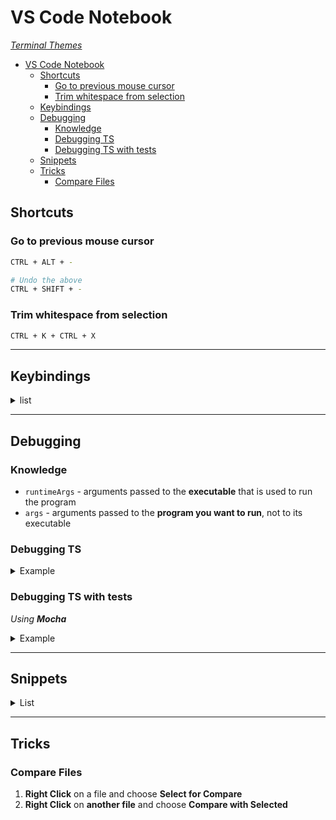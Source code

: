 # VS Code Notebook

[_Terminal Themes_](https://glitchbone.github.io/vscode-base16-term/#/)

- [VS Code Notebook](#vs-code-notebook)
  - [Shortcuts](#shortcuts)
    - [Go to previous mouse cursor](#go-to-previous-mouse-cursor)
    - [Trim whitespace from selection](#trim-whitespace-from-selection)
  - [Keybindings](#keybindings)
  - [Debugging](#debugging)
    - [Knowledge](#knowledge)
    - [Debugging TS](#debugging-ts)
    - [Debugging TS with tests](#debugging-ts-with-tests)
  - [Snippets](#snippets)
  - [Tricks](#tricks)
    - [Compare Files](#compare-files)

## Shortcuts

### Go to previous mouse cursor

```bash
CTRL + ALT + -

# Undo the above
CTRL + SHIFT + -
```

### Trim whitespace from selection

```bash
CTRL + K + CTRL + X
```

---

## Keybindings

<details>
<summary>list</summary>
<br>


```json
[
    {
        "key": "ctrl+shift+5",
        "command": "editor.emmet.action.matchTag"
    },
    {
        "key": "ctrl+`",
        "command": "workbench.action.focusActiveEditorGroup",
        "when": "terminalFocus"
    }, {
        "key": "ctrl+`",
        "command": "workbench.action.terminal.focus",
        "when": "!terminalFocus"
    },
    {
        "key": "ctrl+shift+k",
        "command": "workbench.action.terminal.focusNext"
    }, {
        "key": "ctrl+shift+j",
        "command": "workbench.action.terminal.focusPrevious"
    },
    {
        "key": "ctrl+shift+1",
        "command": "workbench.action.terminal.focusPreviousPane"
    },
    {
        "key": "ctrl+shift+2",
        "command": "workbench.action.terminal.focusNextPane"
    },
    {
        "key": "ctrl+shift+4",
        "command": "editor.action.addSelectionToNextFindMatch"
    },
    {
        "key": "ctrl+shift+3",
        "command": "editor.action.addSelectionToPreviousFindMatch"
    },
    {
        "key": "ctrl+w",
        "command": "workbench.action.terminal.kill",
        "when": "terminalFocus"
    },
    {
        "key": "ctrl+shift+n",
        "command": "extension.advancedNewFile",
    },
    {
        "key": "ctrl+alt right",
        "ckommand": "workbench.action.moveEditorToNextGroup"
    },
    {
        "key": "ctrl+k left",
        "command": "workbench.action.moveEditorToPreviousGroup"
    },
    {
        "key": "ctrl+k right",
        "command": "-workbench.action.moveActiveEditorGroupRight"
    },
    {
        "key": "ctrl+k right",
        "command": "workbench.action.moveEditorToNextGroup"
    },
    {
        "key": "ctrl+alt+right",
        "command": "-workbench.action.moveEditorToNextGroup"
    },
    {
        "key": "ctrl+shift+6",
        "command": "editor.action.codeAction",
        "args": {
            "kind": "refactor.extract",
            "preferred": true
        }
    },
]
```
</details>

---

## Debugging

### Knowledge

* `runtimeArgs` - arguments passed to the **executable** that is used to run the program
* `args` - arguments passed to the **program you want to run**, not to its executable

### Debugging TS

<details>
<summary>Example</summary>
<br>


```json
{
    "type": "node",
    "request": "launch",
    "name": "Debug TS in Node.js",
    "preLaunchTask": "typescript",
    "program": "${workspaceFolder}/server/src/index.ts",
    "cwd": "${workspaceFolder}/server/",
    "protocol": "inspector",
    "outFiles": [
        "${workspaceFolder}/server/dist/**/*.js"
    ]
}
```
</details>

### Debugging TS with tests

_Using **Mocha**_

<details>
<summary>Example</summary>
<br>


```json
{
    "type": "node",
    "request": "launch",
    "name": "Mocha Tests",
    "program": "${workspaceFolder}/server/node_modules/mocha/bin/_mocha",
    "args": [
        "--require", "ts-node/register",
        "-u", "bdd",
        "--timeout", "999999",
        "--colors", "--recursive",
        "${workspaceFolder}/server/tests/**/*.ts"
    ],
    "internalConsoleOptions": "openOnSessionStart"
}
```
</details>

---

## Snippets

<details>
<summary>List</summary>
<br>


```json
{
    "Line Break": {
        "prefix": "lineB",
        "body": [
            "//================================"
        ],
        "description": "Outputs a line break",
    },
    "T:Describe": {
        "prefix": "tdesc",
        "body": [
            "describe('$1', () => {",
            "",
            "});"
        ],
    },
    "T:it": {
        "prefix": "testit",
        "body": [
            "it('$1', () => {",
            "",
            "});"
        ]
    }
}
```
</details>

---

## Tricks

### Compare Files

1) **Right Click** on a file and choose **Select for Compare**
2) **Right Click** on **another file** and choose **Compare with Selected**
